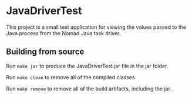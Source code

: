 # JavaDriverTest

This project is a small test application for viewing the values
passed to the Java process from the Nomad Java task driver.

## Building from source

Run `make jar` to produce the JavaDriverTest.jar file in the jar folder.

Run `make clean` to remove all of the compiled classes.

Run `make remove` to remove all of the build artifacts, including the jar.